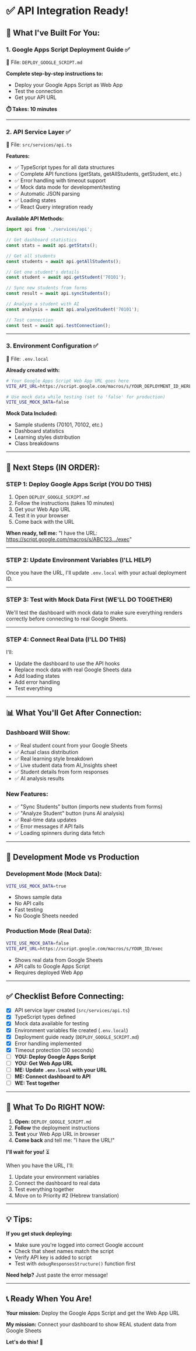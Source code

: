 # ✅ API Integration Ready!

## 🎉 What I've Built For You:

###  1. **Google Apps Script Deployment Guide** ✅
📄 File: `DEPLOY_GOOGLE_SCRIPT.md`

**Complete step-by-step instructions to:**
- Deploy your Google Apps Script as Web App
- Test the connection
- Get your API URL

**⏱️ Takes: 10 minutes**

---

### 2. **API Service Layer** ✅
📄 File: `src/services/api.ts`

**Features:**
- ✅ TypeScript types for all data structures
- ✅ Complete API functions (getStats, getAllStudents, getStudent, etc.)
- ✅ Error handling with timeout support
- ✅ Mock data mode for development/testing
- ✅ Automatic JSON parsing
- ✅ Loading states
- ✅ React Query integration ready

**Available API Methods:**
```typescript
import api from './services/api';

// Get dashboard statistics
const stats = await api.getStats();

// Get all students
const students = await api.getAllStudents();

// Get one student's details
const student = await api.getStudent('70101');

// Sync new students from forms
const result = await api.syncStudents();

// Analyze a student with AI
const analysis = await api.analyzeStudent('70101');

// Test connection
const test = await api.testConnection();
```

---

### 3. **Environment Configuration** ✅
📄 File: `.env.local`

**Already created with:**
```bash
# Your Google Apps Script Web App URL goes here
VITE_API_URL=https://script.google.com/macros/s/YOUR_DEPLOYMENT_ID_HERE/exec

# Use mock data while testing (set to 'false' for production)
VITE_USE_MOCK_DATA=false
```

**Mock Data Included:**
- Sample students (70101, 70102, etc.)
- Dashboard statistics
- Learning styles distribution
- Class breakdowns

---

## 🚀 Next Steps (IN ORDER):

### **STEP 1: Deploy Google Apps Script** (YOU DO THIS)

1. Open `DEPLOY_GOOGLE_SCRIPT.md`
2. Follow the instructions (takes 10 minutes)
3. Get your Web App URL
4. Test it in your browser
5. Come back with the URL

**When ready, tell me:** "I have the URL: https://script.google.com/macros/s/ABC123.../exec"

---

### **STEP 2: Update Environment Variables** (I'LL HELP)

Once you have the URL, I'll update `.env.local` with your actual deployment ID.

---

### **STEP 3: Test with Mock Data First** (WE'LL DO TOGETHER)

We'll test the dashboard with mock data to make sure everything renders correctly before connecting to real Google Sheets.

---

### **STEP 4: Connect Real Data** (I'LL DO THIS)

I'll:
- Update the dashboard to use the API hooks
- Replace mock data with real Google Sheets data
- Add loading states
- Add error handling
- Test everything

---

## 📊 What You'll Get After Connection:

### **Dashboard Will Show:**
- ✅ Real student count from your Google Sheets
- ✅ Actual class distribution
- ✅ Real learning style breakdown
- ✅ Live student data from AI_Insights sheet
- ✅ Student details from form responses
- ✅ AI analysis results

### **New Features:**
- ✅ "Sync Students" button (imports new students from forms)
- ✅ "Analyze Student" button (runs AI analysis)
- ✅ Real-time data updates
- ✅ Error messages if API fails
- ✅ Loading spinners during data fetch

---

## 🔧 Development Mode vs Production

### **Development Mode** (Mock Data):
```bash
VITE_USE_MOCK_DATA=true
```
- Shows sample data
- No API calls
- Fast testing
- No Google Sheets needed

### **Production Mode** (Real Data):
```bash
VITE_USE_MOCK_DATA=false
VITE_API_URL=https://script.google.com/macros/s/YOUR_ID/exec
```
- Shows real data from Google Sheets
- API calls to Google Apps Script
- Requires deployed Web App

---

## ✅ Checklist Before Connecting:

- [x] API service layer created (`src/services/api.ts`)
- [x] TypeScript types defined
- [x] Mock data available for testing
- [x] Environment variables file created (`.env.local`)
- [x] Deployment guide ready (`DEPLOY_GOOGLE_SCRIPT.md`)
- [x] Error handling implemented
- [x] Timeout protection (30 seconds)
- [ ] **YOU: Deploy Google Apps Script**
- [ ] **YOU: Get Web App URL**
- [ ] **ME: Update `.env.local` with your URL**
- [ ] **ME: Connect dashboard to API**
- [ ] **WE: Test together**

---

## 🎯 What To Do RIGHT NOW:

1. **Open:** `DEPLOY_GOOGLE_SCRIPT.md`
2. **Follow** the deployment instructions
3. **Test** your Web App URL in browser
4. **Come back** and tell me: "I have the URL!"

**I'll wait for you!** ⏳

When you have the URL, I'll:
1. Update your environment variables
2. Connect the dashboard to real data
3. Test everything together
4. Move on to Priority #2 (Hebrew translation)

---

## 💡 Tips:

**If you get stuck deploying:**
- Make sure you're logged into correct Google account
- Check that sheet names match the script
- Verify API key is added to script
- Test with `debugResponsesStructure()` function first

**Need help?** Just paste the error message!

---

## 📞 Ready When You Are!

**Your mission:** Deploy the Google Apps Script and get the Web App URL

**My mission:** Connect your dashboard to show REAL student data from Google Sheets

**Let's do this!** 🚀
